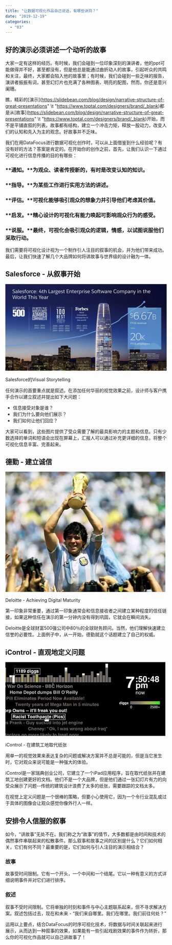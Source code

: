 ```yaml
---
title: "让数据可视化作品自己说话，有哪些诀窍？"
date: "2019-12-19"
categories: 
  - "03"
---
```


## **好的演示必须讲述一个动听的故事**

大家一定有这样的经历。有时候，我们会碰到一位印象深刻的演讲者，他的ppt可能做得并不好，甚至都没有，但是他总是能通过曲折动人的故事，引起听众的共鸣和关注，最终，大家都会陷入他的故事里；有时候，我们会碰到一些乏味的报告，演讲者振振有词，甚至幻灯片也充满了各种图表、明亮的配图，然而，你还是意兴阑珊。

瞧，精彩的[演示](https://slidebean.com/blog/design/narrative-structure-of-great-presentations" \t "https://www.toptal.com/designers/brand/_blank)都是从[故事](https://slidebean.com/blog/design/narrative-structure-of-great-presentations" \t "https://www.toptal.com/designers/brand/_blank)开始，而不是平铺直叙的列表。故事都有结构，建立一个冲击力矩，释放一股动力，改变人们的认知和先入为主的观念。好故事并不乏味。

我们在用DataFocus进行数据可视化创作时，可以从上面借鉴到什么经验呢？有没有好的方法？答案是肯定的。在开始你的创作之前，首先，让我们认识一下通过可视化进行信息传播的目的有哪些：

### **通知。**为观众、读者传授新的，有时是改变认知的知识。

### **指导。**为某些工作进行实用方法的讲述。

### **评估。**可视化能够吸引观众的想象力并引导他们考虑其价值。

### **启发。**精心设计的可视化有能力唤起可影响观众行为的感受。

### **说服。**最终，可视化会吸引观众的逻辑，情感，以试图说服他们采取行动。

我们需要将可视化设计视为一个制作引人注目的叙事的机会，并为他们带来成功。最后，让我们快速了解几个大品牌如何将讲故事与世界级的设计融为一体。

## **Salesforce - 从叙事开始**

![salesforce](images/salesforce.jpeg)

Salesforce的Visual Storytelling

任何演示的首要重点就是叙述。在添加任何华丽的视觉效果之前，设计师与客户携手合作以建立叙述并提出如下大问题：

- 信息接受对象是谁？
- 我们为什么要向他们展示？
- 我们如何让他们回应？

大家可以看到，这些图片提供了受众需要了解的最具影响力的主题和信息。只有少数选择的单词和短语会出现在屏幕上，汇报人可以通过补充更详细的信息，将整个可视化信息丰富、完善起来。

## **德勤 - 建立诚信**

![IMG_257](images/img_257.jpeg)

Deloitte - Achieving Digital Maturity

第一印象非常重要，通过第一印象通常会和信息接收者之间建立某种程度的信任链接，如果这种信任在演示的第一分钟内没有得到巩固，它就会在瞬间消失。

Deloitte是全球财富500强公司中80％的全球财务顾问。当然，他们理解快速建立信誉的必要性。上面例子中，从一开始，德勤就这个话题建立了自己的权威。

## **iControl - 直观地定义问题**

![IMG_258](images/img_258-1.jpeg)

iControl - 在建筑工地取代纸张

用单一的视觉效果来表达复杂的问题或解决方案并不总是可能的，但是当它发生时，它对观众来说可能是一种强大的体验。

iControl是一家瑞典创业公司，它建立了一个iPad应用程序，旨在取代纸张并在建筑工地创建更好的文档。他们不是一个大品牌，但是他们通过一张幻灯片有力的向受众展示了问题--传统的建筑设计浪费了太多的纸张，需要跟踪的文档太多。

在视觉上定义问题是一个很棒的策略，但要小心使用它，因为一个令行业混乱或过于具体的图像会让观众感觉你像外行人一样。

## **安排令人信服的叙事**

如今，“讲故事”无处不在。我们称之为“故事”的情节，大多数都是由时间和技术的偶然事件串联起来的松散事件。那么叙事和故事之间的区别是什么？它们如何相关，它们有何不同？最重要的是，它们如何与引人注目的演示相结合？

### **故事**

故事受时间限制。它有一个开头，一个中间和一个结尾。它以一种有意义的方式详细说明事件并对它们进行排序。

### **叙述**

叙事不受时间限制。它将单独的时刻和事件与中心主题联系起来，但不寻求解决方案。叙述包括过去，现在和未来 - “我们来自哪里。我们在哪里。我们前往何处？”

运用以上要点，结合DataFocus的时序可视化技术，将数据与时间关联起来进行展示，从而达到一种叙事的效果，如果能有一些引起戏剧效果的事件作为转折，那么你的可视化作品就可以自己讲故事了！
